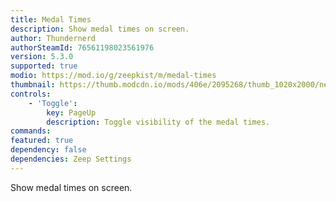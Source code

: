 ```yaml
---
title: Medal Times
description: Show medal times on screen.
author: Thundernerd
authorSteamId: 76561198023561976
version: 5.3.0
supported: true
modio: https://mod.io/g/zeepkist/m/medal-times
thumbnail: https://thumb.modcdn.io/mods/406e/2095268/thumb_1020x2000/new_project_9.png
controls:
    - 'Toggle':
        key: PageUp
        description: Toggle visibility of the medal times.
commands:
featured: true
dependency: false
dependencies: Zeep Settings
---
```


Show medal times on screen.
